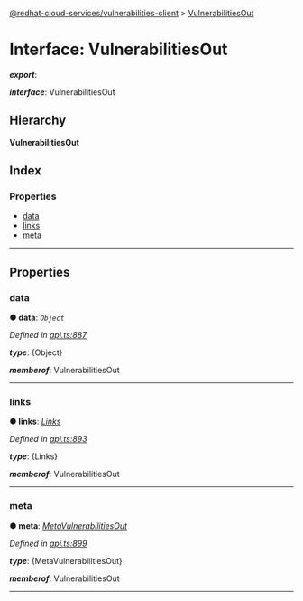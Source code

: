 [@redhat-cloud-services/vulnerabilities-client](../README.md) > [VulnerabilitiesOut](../interfaces/vulnerabilitiesout.md)

# Interface: VulnerabilitiesOut

*__export__*: 

*__interface__*: VulnerabilitiesOut

## Hierarchy

**VulnerabilitiesOut**

## Index

### Properties

* [data](vulnerabilitiesout.md#data)
* [links](vulnerabilitiesout.md#links)
* [meta](vulnerabilitiesout.md#meta)

---

## Properties

<a id="data"></a>

###  data

**● data**: *`Object`*

*Defined in [api.ts:887](https://github.com/RedHatInsights/javascript-clients/blob/master/packages/vulnerabilities/git-api/api.ts#L887)*

*__type__*: {Object}

*__memberof__*: VulnerabilitiesOut

___
<a id="links"></a>

###  links

**● links**: *[Links](links.md)*

*Defined in [api.ts:893](https://github.com/RedHatInsights/javascript-clients/blob/master/packages/vulnerabilities/git-api/api.ts#L893)*

*__type__*: {Links}

*__memberof__*: VulnerabilitiesOut

___
<a id="meta"></a>

###  meta

**● meta**: *[MetaVulnerabilitiesOut](metavulnerabilitiesout.md)*

*Defined in [api.ts:899](https://github.com/RedHatInsights/javascript-clients/blob/master/packages/vulnerabilities/git-api/api.ts#L899)*

*__type__*: {MetaVulnerabilitiesOut}

*__memberof__*: VulnerabilitiesOut

___

